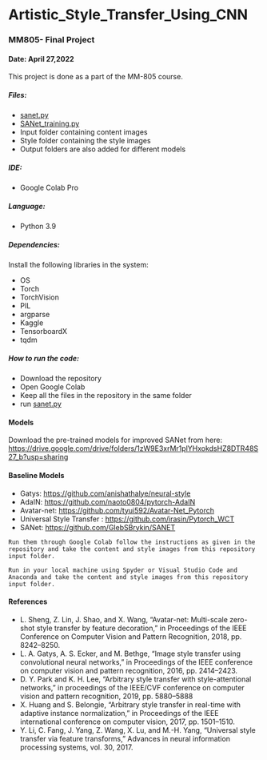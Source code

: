 # Artistic_Style_Transfer_Using_CNN
### MM805- Final Project
#### Date: April 27,2022

This project is done as a part of the MM-805 course.

##### Files:
* [sanet.py](https://github.com/SabrinaNasrin/Artistic_Style_Transfer_Using_CNN/blob/main/sanet.py)
* [SANet_training.py](https://github.com/SabrinaNasrin/Artistic_Style_Transfer_Using_CNN/blob/main/SANet_training.ipynb)
* Input folder containing content images
* Style folder containing the style images
* Output folders are also added for different models

##### IDE:
* Google Colab Pro

##### Language:
* Python 3.9

##### Dependencies:
Install the following libraries in the system:
* OS
* Torch
* TorchVision
* PIL
* argparse
* Kaggle
* TensorboardX
* tqdm


##### How to run the code:
* Download the repository
* Open Google Colab
* Keep all the files in the repository in the same folder
* run [sanet.py](https://github.com/SabrinaNasrin/Artistic_Style_Transfer_Using_CNN/blob/main/sanet.py)

#### Models
Download the pre-trained models for improved SANet from here: https://drive.google.com/drive/folders/1zW9E3xrMr1plYHxokdsHZ8DTR48S27_b?usp=sharing

#### Baseline Models
* Gatys: https://github.com/anishathalye/neural-style
* AdaIN: https://github.com/naoto0804/pytorch-AdaIN
* Avatar-net: https://github.com/tyui592/Avatar-Net_Pytorch
* Universal Style Transfer : https://github.com/irasin/Pytorch_WCT 
* SANet: https://github.com/GlebSBrykin/SANET
```
Run them through Google Colab follow the instructions as given in the repository and take the content and style images from this repository input folder.
```

```
Run in your local machine using Spyder or Visual Studio Code and Anaconda and take the content and style images from this repository input folder.

```

#### References

* L. Sheng, Z. Lin, J. Shao, and X. Wang, “Avatar-net: Multi-scale zero-shot style transfer by feature decoration,” in Proceedings of the IEEE Conference on Computer Vision and Pattern Recognition, 2018, pp. 8242–8250.
* L. A. Gatys, A. S. Ecker, and M. Bethge, “Image style transfer using convolutional neural networks,” in Proceedings of the IEEE conference on computer vision and pattern recognition, 2016, pp. 2414–2423.
* D. Y. Park and K. H. Lee, “Arbitrary style transfer with style-attentional networks,” in proceedings of the IEEE/CVF conference on computer vision and pattern recognition, 2019, pp. 5880–5888
* X. Huang and S. Belongie, “Arbitrary style transfer in real-time with adaptive instance normalization,” in Proceedings of the IEEE international conference on computer vision, 2017, pp. 1501–1510.
* Y. Li, C. Fang, J. Yang, Z. Wang, X. Lu, and M.-H. Yang, “Universal style transfer via feature transforms,” Advances in neural information processing systems, vol. 30, 2017.
